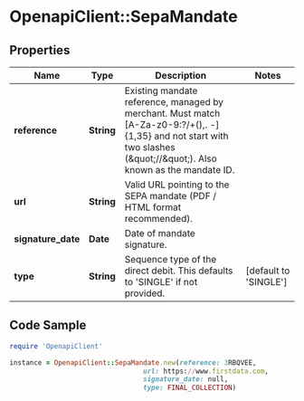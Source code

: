 # OpenapiClient::SepaMandate

## Properties

Name | Type | Description | Notes
------------ | ------------- | ------------- | -------------
**reference** | **String** | Existing mandate reference, managed by merchant. Must match [A-Za-z0-9:?/+(),. -]{1,35} and not start with two slashes (\&quot;//\&quot;). Also known as the mandate ID. | 
**url** | **String** | Valid URL pointing to the SEPA mandate (PDF / HTML format recommended). | 
**signature_date** | **Date** | Date of mandate signature. | 
**type** | **String** | Sequence type of the direct debit. This defaults to &#39;SINGLE&#39; if not provided. | [default to &#39;SINGLE&#39;]

## Code Sample

```ruby
require 'OpenapiClient'

instance = OpenapiClient::SepaMandate.new(reference: 3RBQVEE,
                                 url: https://www.firstdata.com,
                                 signature_date: null,
                                 type: FINAL_COLLECTION)
```


